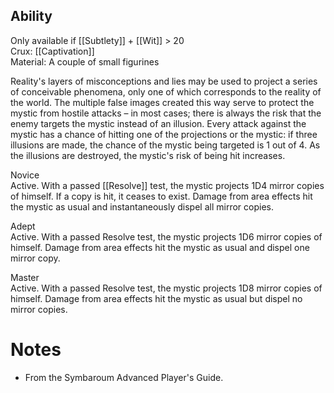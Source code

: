 ## Ability
Only available if [[Subtlety]] + [[Wit]] > 20<br>Crux: [[Captivation]]<br>Material: A couple of small figurines

Reality's layers of misconceptions and lies may be used to project a series of conceivable phenomena, only one of which corresponds to the reality of the world. The multiple false images created this way serve to protect the mystic from hostile attacks – in most cases; there is always the risk that the enemy targets the mystic instead of an illusion. Every attack against the mystic has a chance of hitting one of the projections or the mystic: if three illusions are made, the chance of the mystic being targeted is 1 out of 4. As the illusions are destroyed, the mystic's risk of being hit increases.

Novice<br>Active. With a passed [[Resolve]] test, the mystic projects 1D4 mirror copies of himself. If a copy is hit, it ceases to exist. Damage from area effects hit the mystic as usual and instantaneously dispel all mirror copies.

Adept<br>Active. With a passed Resolve test, the mystic projects 1D6 mirror copies of himself. Damage from area effects hit the mystic as usual and dispel one mirror copy.

Master<br>Active. With a passed Resolve test, the mystic projects 1D8 mirror copies of himself. Damage from area effects hit the mystic as usual but dispel no mirror copies.
# Notes
* From the Symbaroum Advanced Player's Guide.